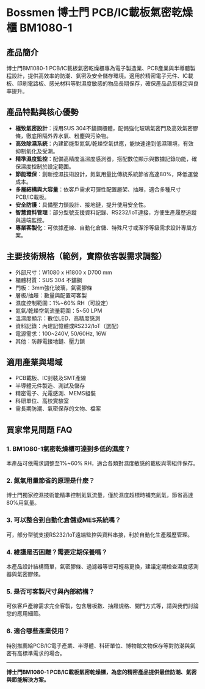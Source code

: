 # Bossmen 博士門 PCB/IC載板氣密乾燥櫃 BM1080-1

## 產品簡介
博士門BM1080-1 PCB/IC載板氣密乾燥櫃專為電子製造業、PCB產業與半導體製程設計，提供高效率的防潮、氣密及安全儲存環境。適用於精密電子元件、IC載板、印刷電路板、感光材料等對濕度敏感的物品長期保存，確保產品品質穩定與良率提升。

## 產品特點與核心優勢

- **極致氣密設計**：採用SUS 304不鏽鋼櫃體，配備強化玻璃氣密門及高效氣密膠條，徹底阻隔外界水氣、粉塵與污染物。
- **高效除濕系統**：內建節能型氮氣/乾燥空氣供應，能快速達到低濕環境，有效抑制氧化及受潮。
- **精準濕度監控**：配備高精度溫濕度感測器，搭配數位顯示與數據記錄功能，確保濕度控制於設定範圍。
- **節能環保**：創新控濕技術設計，氮氣用量比傳統系統節省高達80%，降低運營成本。
- **多層結構與大容量**：依客戶需求可彈性配置層架、抽屜，適合多種尺寸PCB/IC載板。
- **安全防護**：具備壓力鎖設計、接地鏈，提升使用安全性。
- **智慧資料管理**：部分型號支援資料記錄、RS232/IoT連接，方便生產履歷追蹤與遠端監控。
- **專業客製化**：可依據產線、自動化倉儲、特殊尺寸或潔淨等級需求設計專屬方案。

## 主要技術規格（範例，實際依客製需求調整）
- 外部尺寸：W1080 x H1800 x D700 mm
- 櫃體材質：SUS 304 不鏽鋼
- 門板：3mm強化玻璃，氣密膠條
- 層板/抽屜：數量與配置可客製
- 濕度控制範圍：1%~60% RH（可設定）
- 氮氣/乾燥空氣流量範圍：5~50 LPM
- 溫濕度顯示：數位LED，高精度感測
- 資料記錄：內建記憶體或RS232/IoT（選配）
- 電源需求：100~240V, 50/60Hz, 16W
- 其他：防靜電接地鏈、壓力鎖

## 適用產業與場域
- PCB載板、IC封裝及SMT產線
- 半導體元件製造、測試及儲存
- 精密電子、光電感測、MEMS組裝
- 科研單位、高校實驗室
- 需長期防潮、氣密保存的文物、檔案

## 買家常見問題 FAQ

### 1. BM1080-1氣密乾燥櫃可達到多低的濕度？
本產品可依需求調整至1%~60% RH，適合各類對濕度敏感的載板與零組件保存。

### 2. 氮氣用量節省的原理是什麼？
博士門獨家控濕技術能精準控制氮氣流量，僅於濕度超標時補充氮氣，節省高達80%用氣量。

### 3. 可以整合到自動化倉儲或MES系統嗎？
可，部分型號支援RS232/IoT遠端監控與資料串接，利於自動化生產履歷管理。

### 4. 維護是否困難？需要定期保養嗎？
本產品設計結構簡單，氣密膠條、過濾器等皆可輕易更換，建議定期檢查濕度感測器與氣密膠條。

### 5. 是否可客製尺寸與內部結構？
可依客戶產線需求完全客製，包含層板數、抽屜規格、開門方式等，請與我們討論您的應用細節。

### 6. 適合哪些產業使用？
特別推薦給PCB/IC電子產業、半導體、科研單位、博物館文物保存等對防潮與氣密有高標準需求的場合。

---

**博士門BM1080-1 PCB/IC載板氣密乾燥櫃，為您的精密產品提供最佳防潮、氣密與節能解決方案。**